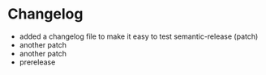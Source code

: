 # Changelog

* added a changelog file to make it easy to test semantic-release (patch)
* another patch
* another patch
* prerelease
